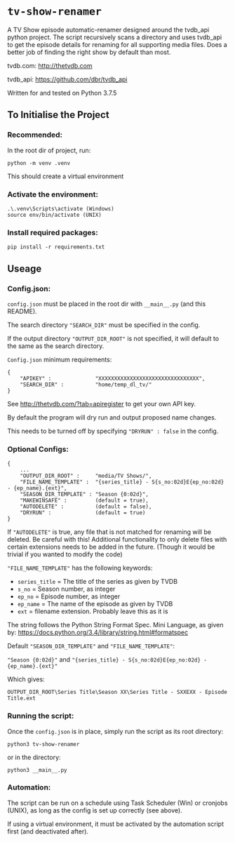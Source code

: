 # `tv-show-renamer`

A TV Show episode automatic-renamer designed around the tvdb_api python project.
The script recursively scans a directory and uses tvdb_api to get the episode details for renaming for all supporting media files.
Does a better job of finding the right show by default than most.

tvdb.com: http://thetvdb.com

tvdb_api: https://github.com/dbr/tvdb_api

Written for and tested on Python 3.7.5

## To Initialise the Project

### Recommended:
In the root dir of project, run:

    python -m venv .venv
This should create a virtual environment

### Activate the environment:
    .\.venv\Scripts\activate (Windows)
    source env/bin/activate (UNIX)

### Install required packages:
    pip install -r requirements.txt

## Useage

### Config.json:
`config.json` must be placed in the root dir with `__main__.py` (and this README).

The search directory `"SEARCH_DIR"` must be specified in the config.

If the output directory `"OUTPUT_DIR_ROOT"` is not specified, it will default to the same as the search directory.

`Config.json` minimum requirements:

    {
        "APIKEY" :              "XXXXXXXXXXXXXXXXXXXXXXXXXXXXXXXX",
        "SEARCH_DIR" :          "home/temp_dl_tv/"
    }

See http://thetvdb.com/?tab=apiregister to get your own API key.

By default the program will dry run and output proposed name changes.

This needs to be turned off by specifying `"DRYRUN" : false` in the config.

### Optional Configs:

    {
        ...
        "OUTPUT_DIR_ROOT" :     "media/TV Shows/",
        "FILE_NAME_TEMPLATE" :  "{series_title} - S{s_no:02d}E{ep_no:02d} - {ep_name}.{ext}",
        "SEASON_DIR_TEMPLATE" : "Season {0:02d}",
        "MAKEWINSAFE" :         (default = true),
        "AUTODELETE" :          (default = false),
        "DRYRUN" :              (default = true)
    }

If `"AUTODELETE"` is true, any file that is not matched for renaming will be deleted. Be careful with this! Additional functionality to only delete files with certain extensions needs to be added in the future. (Though it would be trivial if you wanted to modify the code)

`"FILE_NAME_TEMPLATE"` has the following keywords:
    
-  `series_title`   = The title of the series as given by TVDB
-  `s_no`           = Season number, as integer
-  `ep_no`          = Episode number, as integer
-  `ep_name`        = The name of the episode as given by TVDB
-  `ext`            = filename extension. Probably leave this as it is

The string follows the Python String Format Spec. Mini Language, as given by:
https://docs.python.org/3.4/library/string.html#formatspec

Default  `"SEASON_DIR_TEMPLATE"` and `"FILE_NAME_TEMPLATE"`:

`"Season {0:02d}"` and `"{series_title} - S{s_no:02d}E{ep_no:02d} - {ep_name}.{ext}"`

Which gives:

`OUTPUT_DIR_ROOT\Series Title\Season XX\Series Title - SXXEXX - Episode Title.ext`

### Running the script:
Once the `config.json` is in place, simply run the script as its root directory:

    python3 tv-show-renamer

or in the directory:

    python3 __main__.py

### Automation:

The script can be run on a schedule using Task Scheduler (Win) or cronjobs (UNIX), as long as the config is set up correctly (see above).

If using a virtual environment, it must be activated by the automation script first (and deactivated after).